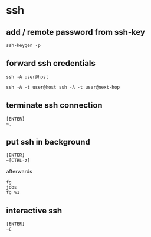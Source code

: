 # ssh
## add / remote password from ssh-key
```
ssh-keygen -p
```

## forward ssh credentials
```
ssh -A user@host
```
```
ssh -A -t user@host ssh -A -t user@next-hop
```

## terminate ssh connection
```
[ENTER]
~.
```

## put ssh in background
```
[ENTER]
~[CTRL-z]
```
afterwards
```
fg
jobs
fg %1
```

## interactive ssh
```
[ENTER]
~C
```
